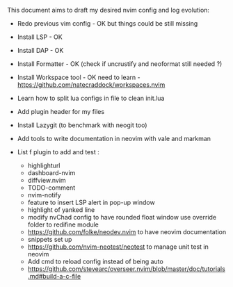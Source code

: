 This document aims to draft my desired nvim config and log evolution:

- Redo previous vim config - OK but things could be still missing
- Install LSP - OK
- Install DAP - OK 
- Install Formatter - OK (check if uncrustify and neoformat still needed ?)
- Install Workspace tool - OK need to learn - https://github.com/natecraddock/workspaces.nvim 

- Learn how to split lua configs in file to clean init.lua
- Add plugin header for my files

- Install Lazygit (to benchmark with neogit too)
- Add tools to write documentation in neovim with vale and markman

- List f plugin to add and test :
    - highlighturl
    - dashboard-nvim
    - diffview.nvim
    - TODO-comment
    - nvim-notify
    - feature to insert LSP alert in pop-up window
    - highlight of yanked line
    - modify nvChad config to have rounded float window use override folder to redifine module
    - https://github.com/folke/neodev.nvim to have neovim documentation
    - snippets set up
    - https://github.com/nvim-neotest/neotest to manage unit test in neovim
    - Add cmd to reload config instead of being auto
    - https://github.com/stevearc/overseer.nvim/blob/master/doc/tutorials.md#build-a-c-file
